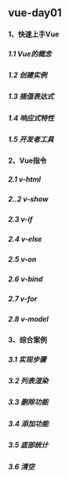 ## vue-day01

#### 1、快速上手Vue

##### 1.1 Vue的概念



##### 1.2 创建实例



##### 1.3 插值表达式



##### 1.4 响应式特性



##### 1.5 开发者工具









#### 2、Vue指令

##### 2.1 v-html



##### 2..2 v-show



##### 2.3 v-if



##### 2.4 v-else



##### 2.5 v-on



##### 2.6 v-bind



##### 2.7 v-for



##### 2.8 v-model





#### 3、综合案例

##### 3.1 实现步骤



##### 3.2 列表渲染



##### 3.3 删除功能



##### 3.4 添加功能



##### 3.5 底部统计



##### 3.6 清空





